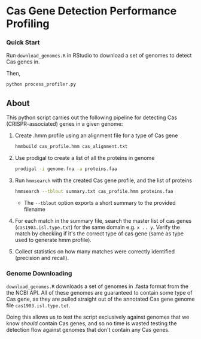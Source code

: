 # Cas Gene Detection Performance Profiling

### Quick Start

Run `download_genomes.R` in RStudio to download a set of genomes to detect Cas genes in.

Then,

```py
python process_profiler.py
```
## About

This python script carries out the following pipeline for detecting Cas (CRISPR-associated) genes in a given genome:

1. Create .hmm profile using an alignment file for a type of Cas gene

    ```bash
    hmmbuild cas_profile.hmm cas_alignment.txt
    ```
    
2. Use prodigal to create a list of all the proteins in genome
    
    ```bash
    prodigal -i genome.fna -a proteins.faa
    ```
    
3. Run `hmmsearch` with the created Cas gene profile, and the list of proteins
    
    ```bash
    hmmsearch --tblout summary.txt cas_profile.hmm proteins.faa
    ```
    
    - The `--tblout` option exports a short summary to the provided filename

4. For each match in the summary file, search the master list of cas genes (`cas1903.isl.type.txt`) for the same domain e.g. `x .. y`. Verify the match by checking if it's the correct type of cas gene (same as type used to generate hmm profile).

5. Collect statistics on how many matches were correctly identified (precision and recall).

### Genome Downloading

`download_genomes.R` downloads a set of genomes in .fasta format from the the NCBI API. All of these genomes are guaranteed to contain some type of Cas gene, as they are pulled straight out of the annotated Cas gene genome file `cas1903.isl.type.txt`.

Doing this allows us to test the script exclusively against genomes that we know *should* contain Cas genes, and so no time is wasted testing the detection flow against genomes that don't contain any Cas genes.

